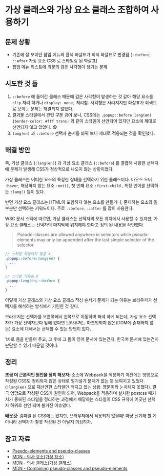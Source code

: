 # 가상 클래스와 가상 요소 클래스 조합하여 사용하기

## 문제 상황

- 기존에 잘 보이던 팝업 메뉴의 흰색 화살표가 회색 화살표로 변경됨 (`::before`, `::after` 가상 요소 CSS 로 스타일링 된 화살표)
- 팝업 메뉴 리스트에 의문의 검은 사각형이 생기는 문제

## 시도한 것 들

1. `::before` 에 들어간 클래스 때문에 검은 사각형이 발생하는 것 같아 해당 요소를 `clip` 처리 하거나 `display: none;` 처리함. 사각형은 사라지지만 화살표가 회색으로 보이는 문제는 해결되지 않았다.
2. 결과물 스타일에서 관련 구문 긁어 보니, CSS에는 `.popup::before:lang(en){border-color: #fff trans)` 와 같이 스타일이 선언되어 있지만 요소에 제대로 선언되지 않고 있었다. 😨
3. `lang(en)` 과 `::before` 선택자 순서를 바꿔 보니 제대로 적용되는 것을 확인했다.

## 해결 방안
즉, 가상 클래스 (`:lang(en)`) 과 가상 요소 클래스 (`::before`) 를 결합해 사용한 선택자에 문제가 발생해 CSS가 정상적으로 나오지 않는 상황이었다.

 가상 클래스는 어떠한 요소의 특정한 상태를 선택하기 위한 클래스이다. 마우스 오버 `:hover`, 해당하지 않는 요소 `:not()`, 첫 번째 요소 `:first-child` , 특정 언어를 선택하는 `:lang()` 등이 있다.

 반면 가상 요소 클래스는 HTML이 포함하지 않는 요소를 만들거나, 존재하는 요소의 일부분만 선택하는 키워드이다. 주로 `::before`, `::after` 를 많이 사용한다.

  W3C 문서 스펙에 따르면, 가상 클래스는 선택자의 모든 위치에서 사용할 수 있지만, 가상 요소 클래스는 선택자의 마지막에 위치해야 한다고 정의 된 내용을 확인했다.

> Pseudo-classes are allowed anywhere in selectors while pseudo-elements may only be appended after the last simple selector of the selector.

```scss
// 스타일 적용되지 않음 X
.popup::before:lang(en) {
  ...
}

// 스타일 적용됨 O
.popup:lang(en)::before {
  ...
}
```

이렇게 가상 클래스와 가상 요소 클래스 작성 순서가 문제가 되는 이유는 브라우저가 선택자를 해석하는 방식에서 기인한 것 같다. 

브라우저는 선택자를 오른쪽에서 왼쪽으로 이동하며 해석 하게 되는데, 가상 요소 선택자가 가상 선택자보다 앞에 있다면 브라우저는 마크업되지 않은(DOM에 존재하지 않는) 요소에 대해서는 선택할 수 있는 방법이 없다. 

1차로 돔을 만들어 주고, 그 후에 그 돔이 영어 문서에 있는건지, 한국어 문서에 있는건지 판단할 수 있기 때문일 것이다.

## 정리

**조금 더 근본적인 원인을 정리 해보자**: 소스에 Webpack을 적용하기 이전에는 엉망으로 작성된 CSS도 정리되지 않은 상태로 얼기설기 문제가 없는 듯 보여지고 있었다. (`:lang(en)` 으로 재선언한 스타일만 깨지고 있는 상황. 영문이라 눈치채지 못했다). 결국 엉망으로 작성된 CSS가 원인이 되어, Webpack을 적용하며 설치한 postcss 패키지가 중복된 스타일을 정리하는 과정에서 해당하는 스타일이 CSS 규칙에 어긋난 선택자 하위로 선언 되며 불거진 이슈였다.

**배운것:** 컴파일 된 CSS에는 있지만, 브라우저에서 적용되지 않을때! 마냥 신기해 할 게 아니라 선택자가 잘못 작성된 건 아닐지 의심하자.

## 참고 자료

- [Pseudo-elements and pseudo-classes](https://www.w3.org/TR/CSS2/selector.html#pseudo-elements)
- [MDN - 의사 요소(가상 요소)](https://developer.mozilla.org/ko/docs/Web/CSS/Pseudo-elements)
- [MDN - 의사 클래스(가상 클래스)](https://developer.mozilla.org/ko/docs/Web/CSS/Pseudo-classes)
- [MDN - Combining pseudo-classes and pseudo-elements](https://developer.mozilla.org/en-US/docs/Learn/CSS/Building_blocks/Selectors/Pseudo-classes_and_pseudo-elements#Combining_pseudo-classes_and_pseudo-elements)
